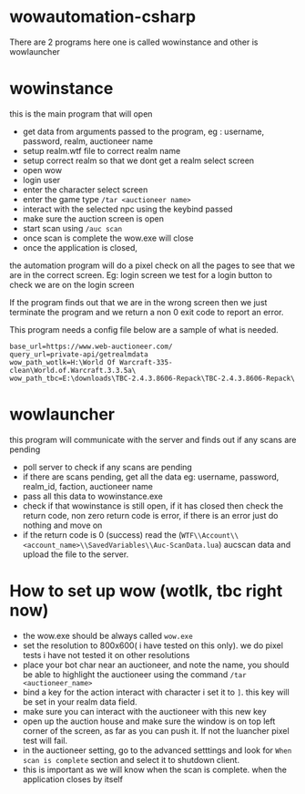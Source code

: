 # wowautomation-csharp

There are 2 programs here one is called wowinstance and other is wowlauncher

# wowinstance

this is the main program that will open
- get data from arguments passed to the program, eg : username, password, realm, auctioneer name
- setup realm.wtf file to correct realm name
- setup correct realm so that we dont get a realm select screen
- open wow
- login user
- enter the character select screen
- enter the game type `/tar <auctioneer name>`
- interact with the selected npc using the keybind passed
- make sure the auction screen is open 
- start scan using `/auc scan`
- once scan is complete the wow.exe will close
- once the application is closed, 

the automation program will do a pixel check on all the pages to see that we are in the correct screen. Eg: login screen we test for a login button to check we are on the login screen

If the program finds out that we are in the wrong screen then we just terminate the program and we return a non 0 exit code to report an error.

This program needs a config file below are a sample of what is needed.

```[config]
base_url=https://www.web-auctioneer.com/
query_url=private-api/getrealmdata
wow_path_wotlk=H:\World Of Warcraft-335-clean\World.of.Warcraft.3.3.5a\
wow_path_tbc=E:\downloads\TBC-2.4.3.8606-Repack\TBC-2.4.3.8606-Repack\
```
# wowlauncher

this program will communicate with the server and finds out if any scans are pending

- poll server to check if any scans are pending
- if there are scans pending, get all the data eg: username, password, realm_id, faction, auctioneer name 
- pass all this data to wowinstance.exe 
- check if that wowinstance is still open, if it has closed then check the return code, non zero return code is error, if there is an error just do nothing and move on
- if the return code is 0 (success) read the (`WTF\\Account\\<account_name>\\SavedVariables\\Auc-ScanData.lua`) aucscan data and upload the file to the server. 

# How to set up wow (wotlk, tbc right now)
- the wow.exe should be always called `wow.exe`
- set the resolution to 800x600( i have tested on this only). we do pixel tests i have not tested it on other resolutions
- place your bot char near an auctioneer, and note the name, you should be able to highlight the auctioneer using the command `/tar <auctioneer_name>`
- bind a key for the action interact with character i set it to `]`. this key will be set in your realm data field.
- make sure you can interact with the auctioneer with this new key
- open up the auction house and make sure the window is on top left corner of the screen, as far as you can push it. If not the luancher pixel test will fail.
- in the auctioneer setting, go to the advanced setttings and look for `When scan is complete` section and select it to shutdown client.
- this is important as we will know when the scan is complete. when the application closes by itself

